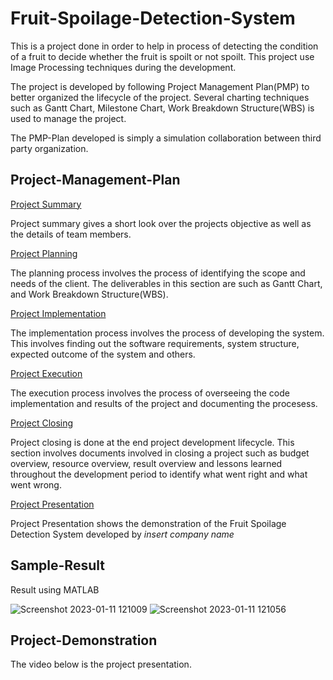 # Fruit-Spoilage-Detection-System

This is a project done in order to help in process of detecting the condition of a fruit to decide whether the fruit is spoilt or not spoilt. This project use Image Processing techniques during the development.

The project is developed by following Project Management Plan(PMP) to better organized the lifecycle of the project. Several charting techniques such as Gantt Chart, Milestone Chart, Work Breakdown Structure(WBS) is used to manage the project.

The PMP-Plan developed is simply a simulation collaboration between third party organization.

## Project-Management-Plan

[Project Summary](https://github.com/n-miera/Fruit-Spoilage-Detection-System/blob/main/PMP/A-PROJECT_SUMMARY.md)

Project summary gives a short look over the projects objective as well as the details of team members.

[Project Planning](https://github.com/n-miera/Fruit-Spoilage-Detection-System/blob/main/PMP/B-PROJECT_PLANNING.md)

The planning process involves the process of identifying the scope and needs of the client. The deliverables in this section are such as Gantt Chart, and Work Breakdown Structure(WBS).

[Project Implementation](https://github.com/n-miera/Fruit-Spoilage-Detection-System/blob/main/PMP/C-PROJECT_IMPLEMENTATION.md)

The implementation process involves the process of developing the system. This involves finding out the software requirements, system structure, expected outcome of the system and others.

[Project Execution](https://github.com/n-miera/Fruit-Spoilage-Detection-System/blob/main/PMP/D-PROJECT_EXECUTION.md)

The execution process involves the process of overseeing the code implementation and results of the project and documenting the procesess.

[Project Closing](https://github.com/n-miera/Fruit-Spoilage-Detection-System/blob/main/PMP/E-PROJECT_CLOSING.md)

Project closing is done at the end project development lifecycle. This section involves documents involved in closing a project such as budget overview, resource overview, result overview and lessons learned throughout the development period to identify what went right and what went wrong.

[Project Presentation](https://github.com/n-miera/Fruit-Spoilage-Detection-System/blob/main/PMP/F-PROJECT_PRESENTATION.md)

Project Presentation shows the demonstration of the Fruit Spoilage Detection System developed by *insert company name*

## Sample-Result

Result using MATLAB

![Screenshot 2023-01-11 121009](https://user-images.githubusercontent.com/121591014/211716134-22f18df3-ef20-4414-81f2-5dcfafb36237.png)
![Screenshot 2023-01-11 121056](https://user-images.githubusercontent.com/121591014/211716142-b69d9680-7783-40a8-ab3e-9d34f09f5e48.png)


## Project-Demonstration

The video below is the project presentation.
